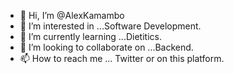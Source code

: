 - 👋 Hi, I’m @AlexKamambo
- 👀 I’m interested in ...Software Development.
- 🌱 I’m currently learning ...Dietitics.
- 💞️ I’m looking to collaborate on ...Backend.
- 📫 How to reach me ... Twitter or on this platform.

<!---
AlexKamambo/AlexKamambo is a ✨ special ✨ repository because its `README.md` (this file) appears on your GitHub profile.
You can click the Preview link to take a look at your changes.
--->
